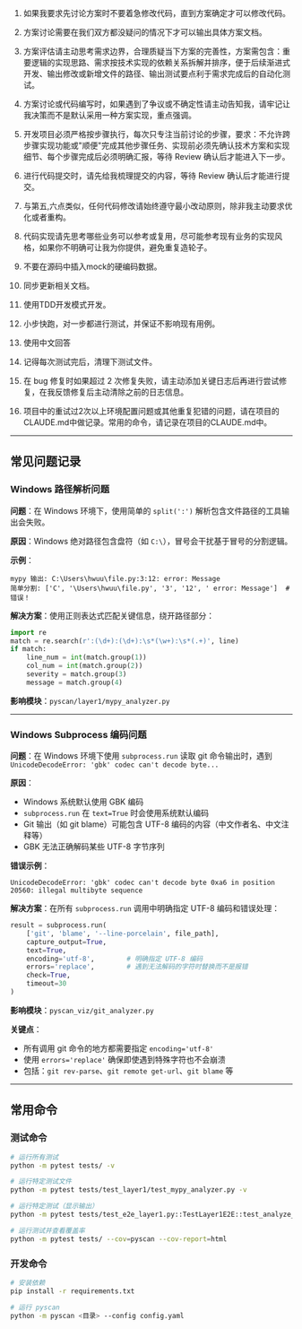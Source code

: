 1. 如果我要求先讨论方案时不要着急修改代码，直到方案确定才可以修改代码。

2. 方案讨论需要在我们双方都没疑问的情况下才可以输出具体方案文档。

3. 方案评估请主动思考需求边界，合理质疑当下方案的完善性，方案需包含：重要逻辑的实现思路、需求按技术实现的依赖关系拆解并排序，便于后续渐进式开发、输出修改或新增文件的路径、输出测试要点利于需求完成后的自动化测试。

4. 方案讨论或代码编写时，如果遇到了争议或不确定性请主动告知我，请牢记让我决策而不是默认采用一种方案实现，重点强调。

5. 开发项目必须严格按步骤执行，每次只专注当前讨论的步骤，要求：不允许跨步骤实现功能或"顺便"完成其他步骤任务、实现前必须先确认技术方案和实现细节、每个步骤完成后必须明确汇报，等待 Review 确认后才能进入下一步。

6. 进行代码提交时，请先给我梳理提交的内容，等待 Review 确认后才能进行提交。

7. 与第五,六点类似，任何代码修改请始终遵守最小改动原则，除非我主动要求优化或者重构。

8. 代码实现请先思考哪些业务可以参考或复用，尽可能参考现有业务的实现风格，如果你不明确可让我为你提供，避免重复造轮子。

9. 不要在源码中插入mock的硬编码数据。

10. 同步更新相关文档。

11. 使用TDD开发模式开发。

12. 小步快跑，对一步都进行测试，并保证不影响现有用例。

13. 使用中文回答

14. 记得每次测试完后，清理下测试文件。

15. 在 bug 修复时如果超过 2 次修复失败，请主动添加关键日志后再进行尝试修复，在我反馈修复后主动清除之前的日志信息。

16. 项目中的重试过2次以上环境配置问题或其他重复犯错的问题，请在项目的CLAUDE.md中做记录。常用的命令，请记录在项目的CLAUDE.md中。

---

## 常见问题记录

### Windows 路径解析问题

**问题**：在 Windows 环境下，使用简单的 `split(':')` 解析包含文件路径的工具输出会失败。

**原因**：Windows 绝对路径包含盘符（如 `C:\`），冒号会干扰基于冒号的分割逻辑。

**示例**：
```
mypy 输出: C:\Users\hwuu\file.py:3:12: error: Message
简单分割: ['C', '\Users\hwuu\file.py', '3', '12', ' error: Message']  # 错误！
```

**解决方案**：使用正则表达式匹配关键信息，绕开路径部分：
```python
import re
match = re.search(r':(\d+):(\d+):\s*(\w+):\s*(.+)', line)
if match:
    line_num = int(match.group(1))
    col_num = int(match.group(2))
    severity = match.group(3)
    message = match.group(4)
```

**影响模块**：`pyscan/layer1/mypy_analyzer.py`

---

### Windows Subprocess 编码问题

**问题**：在 Windows 环境下使用 `subprocess.run` 读取 git 命令输出时，遇到 `UnicodeDecodeError: 'gbk' codec can't decode byte...`

**原因**：
- Windows 系统默认使用 GBK 编码
- `subprocess.run` 在 `text=True` 时会使用系统默认编码
- Git 输出（如 git blame）可能包含 UTF-8 编码的内容（中文作者名、中文注释等）
- GBK 无法正确解码某些 UTF-8 字节序列

**错误示例**：
```
UnicodeDecodeError: 'gbk' codec can't decode byte 0xa6 in position 20560: illegal multibyte sequence
```

**解决方案**：在所有 `subprocess.run` 调用中明确指定 UTF-8 编码和错误处理：
```python
result = subprocess.run(
    ['git', 'blame', '--line-porcelain', file_path],
    capture_output=True,
    text=True,
    encoding='utf-8',        # 明确指定 UTF-8 编码
    errors='replace',        # 遇到无法解码的字符时替换而不是报错
    check=True,
    timeout=30
)
```

**影响模块**：`pyscan_viz/git_analyzer.py`

**关键点**：
- 所有调用 git 命令的地方都需要指定 `encoding='utf-8'`
- 使用 `errors='replace'` 确保即使遇到特殊字符也不会崩溃
- 包括：`git rev-parse`、`git remote get-url`、`git blame` 等

---

## 常用命令

### 测试命令
```bash
# 运行所有测试
python -m pytest tests/ -v

# 运行特定测试文件
python -m pytest tests/test_layer1/test_mypy_analyzer.py -v

# 运行特定测试（显示输出）
python -m pytest tests/test_e2e_layer1.py::TestLayer1E2E::test_analyze_code_with_type_errors -v -s

# 运行测试并查看覆盖率
python -m pytest tests/ --cov=pyscan --cov-report=html
```

### 开发命令
```bash
# 安装依赖
pip install -r requirements.txt

# 运行 pyscan
python -m pyscan <目录> --config config.yaml
```
